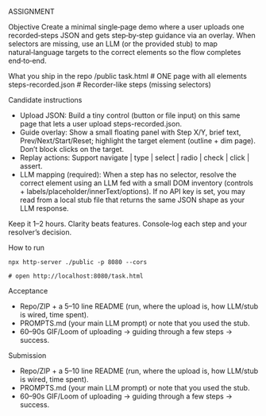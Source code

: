 ASSIGNMENT

Objective
Create a minimal single‑page demo where a user uploads one recorded‑steps JSON and gets step‑by‑step guidance via an overlay. When selectors are missing, use an LLM (or the provided stub) to map natural‑language targets to the correct elements so the flow completes end‑to‑end.

What you ship in the repo
/public
    task.html               # ONE page with all elements
    steps-recorded.json     # Recorder-like steps (missing selectors)

Candidate instructions

* Upload JSON: Build a tiny control (button or file input) on this same page that lets a user upload steps-recorded.json.
* Guide overlay: Show a small floating panel with Step X/Y, brief text, Prev/Next/Start/Reset; highlight the target element (outline + dim page). Don’t block clicks on the target.
* Replay actions: Support navigate | type | select | radio | check | click | assert.
* LLM mapping (required): When a step has no selector, resolve the correct element using an LLM fed with a small DOM inventory (controls + labels/placeholder/innerText/options). If no API key is set, you may read from a local stub file that returns the same JSON shape as your LLM response.

Keep it 1–2 hours. Clarity beats features. Console‑log each step and your resolver’s decision.

How to run

    npx http-server ./public -p 8080 --cors
    
    # open http://localhost:8080/task.html

Acceptance
* Repo/ZIP + a 5–10 line README (run, where the upload is, how LLM/stub is wired, time spent).
* PROMPTS.md (your main LLM prompt) or note that you used the stub.
* 60–90s GIF/Loom of uploading → guiding through a few steps → success.

Submission
* Repo/ZIP + a 5–10 line README (run, where the upload is, how LLM/stub is wired, time spent).
* PROMPTS.md (your main LLM prompt) or note that you used the stub.
* 60–90s GIF/Loom of uploading → guiding through a few steps → success.

